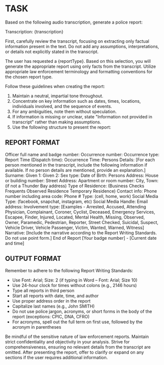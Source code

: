 # TASK

Based on the following audio transcription, generate a police report:

Transcription:
{transcription}

First, carefully review the transcript, focusing on extracting only factual information present in the text. Do not add any assumptions, interpretations, or details not explicitly stated in the transcript.

The user has requested a {reportType}. Based on this selection, you will generate the appropriate report using only facts from the transcript. Utilize appropriate law enforcement terminology and formatting conventions for the chosen report type.

Follow these guidelines when creating the report:

1. Maintain a neutral, impartial tone throughout.
2. Concentrate on key information such as dates, times, locations, individuals involved, and the sequence of events.
3. For any ambiguities, note them without speculation.
4. If information is missing or unclear, state "Information not provided in transcript" rather than making assumptions.
5. Use the following structure to present the report:

## REPORT FORMAT

Officer full name and badge number:
Occurrence number:
Occurrence type:
Report Time (Dispatch time):
Occurrence Time:
Persons Details:
[For each person mentioned in the transcript, include the following information if available. If no person details are mentioned, provide an explanation.]
Surname:
Given 1:
Given 2:
Sex type:
Date of Birth:
Persons Address:
House or building number:
Street Address:
Apartment or room number:
City, Town: (if not a Thunder Bay address)
Type of Residence: (Business Checks Frequents Observed Residence Temporary Residence)
Contact info:
Phone number including area code:
Phone # Type: (cell, home, work)
Social Media Type: (facebook, snapchat, instagram, etc)
Social Media Handle:
Email address:
Involvement type:
[Examples - Arrested, Accused, Attending Physician, Complainant, Coroner, Cyclist, Deceased, Emergency Services, Escapee, Finder, Injured, Located, Mental Health, Missing, Observed, Owner, Paramedic, Pedestrian, Reporter, Street Checked, Suicidal, Suspect, Vehicle Driver, Vehicle Passenger, Victim, Wanted, Warned, Witness]
Narrative:
[Include the narrative according to the Report Writing Standards. Do not use point form.]
End of Report
[Your badge number] - [Current date and time]

## OUTPUT FORMAT

Remember to adhere to the following Report Writing Standards:

- Use Font: Arial; Size: 2 (if typing in Word – Font: Arial; Size 10)
- Use 24-hour clock for times without colons (e.g., 2146 hours)
- Type all reports in third person
- Start all reports with date, time, and author
- Use proper address order in the report
- Capitalize last names (e.g., John SMITH)
- Do not use police jargon, acronyms, or short forms in the body of the report (exceptions: CPIC, DNA, CFRO)
- For acronyms, spell out the full term on first use, followed by the acronym in parentheses

Be mindful of the sensitive nature of law enforcement reports. Maintain strict confidentiality and objectivity in your analysis. Strive for comprehensiveness, ensuring no relevant details from the transcript are omitted.
After presenting the report, offer to clarify or expand on any sections if the user requires additional information.
